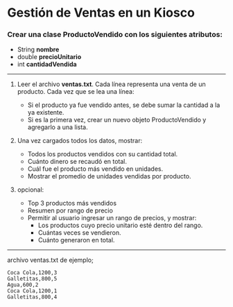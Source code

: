 # Gestión de Ventas en un Kiosco

### Crear una clase **ProductoVendido** con los siguientes atributos:
- String **nombre**
- double **precioUnitario**
- int **cantidadVendida**

---
1. Leer el archivo **ventas.txt**. Cada línea representa una venta de un producto.
Cada vez que se lea una línea:
    - Si el producto ya fue vendido antes, se debe sumar la cantidad a la ya existente.
    - Si es la primera vez, crear un nuevo objeto ProductoVendido y agregarlo a una lista.

2. Una vez cargados todos los datos, mostrar:
    - Todos los productos vendidos con su cantidad total.
    - Cuánto dinero se recaudó en total.
    - Cuál fue el producto más vendido en unidades.
    - Mostrar el promedio de unidades vendidas por producto.

3. opcional:
    - Top 3 productos más vendidos
    - Resumen por rango de precio
    - Permitir al usuario ingresar un rango de precios, y mostrar:
        - Los productos cuyo precio unitario esté dentro del rango.
        - Cuántas veces se vendieron.
        - Cuánto generaron en total.
---
archivo ventas.txt de ejemplo;
~~~
Coca Cola,1200,3
Galletitas,800,5
Agua,600,2
Coca Cola,1200,1
Galletitas,800,4
~~~
